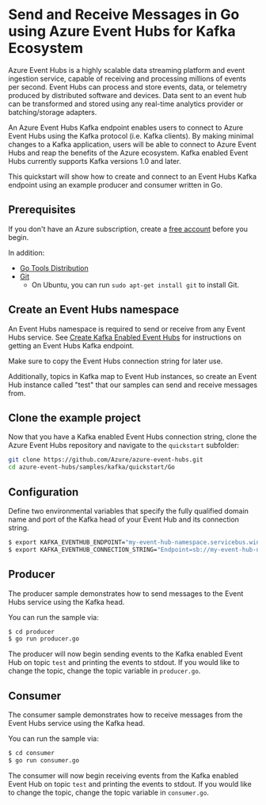 # Send and Receive Messages in Go using Azure Event Hubs for Kafka Ecosystem

Azure Event Hubs is a highly scalable data streaming platform and event ingestion service, capable of receiving and processing millions of events per second. Event Hubs can process and store events, data, or telemetry produced by distributed software and devices. Data sent to an event hub can be transformed and stored using any real-time analytics provider or batching/storage adapters.

An Azure Event Hubs Kafka endpoint enables users to connect to Azure Event Hubs using the Kafka protocol (i.e. Kafka clients). By making minimal changes to a Kafka application, users will be able to connect to Azure Event Hubs and reap the benefits of the Azure ecosystem. Kafka enabled Event Hubs currently supports Kafka versions 1.0 and later.

This quickstart will show how to create and connect to an Event Hubs Kafka endpoint using an example producer and consumer written in Go.

## Prerequisites

If you don't have an Azure subscription, create a [free account](https://azure.microsoft.com/en-us/free/?ref=microsoft.com&utm_source=microsoft.com&utm_medium=docs&utm_campaign=visualstudio) before you begin.

In addition:

-   [Go Tools Distribution](https://golang.org/doc/install)
-   [Git](https://www.git-scm.com/downloads)
    -   On Ubuntu, you can run `sudo apt-get install git` to install Git.

## Create an Event Hubs namespace

An Event Hubs namespace is required to send or receive from any Event Hubs service. See [Create Kafka Enabled Event Hubs](https://docs.microsoft.com/en-us/azure/event-hubs/event-hubs-create-kafka-enabled) for instructions on getting an Event Hubs Kafka endpoint.

Make sure to copy the Event Hubs connection string for later use.

Additionally, topics in Kafka map to Event Hub instances, so create an Event Hub instance called "test" that our samples can send and receive messages from.

## Clone the example project

Now that you have a Kafka enabled Event Hubs connection string, clone the Azure Event Hubs repository and navigate to the `quickstart` subfolder:

```bash
git clone https://github.com/Azure/azure-event-hubs.git
cd azure-event-hubs/samples/kafka/quickstart/Go
```

## Configuration

Define two environmental variables that specify the fully qualified domain name and port of the Kafka head of your Event Hub and its connection string.

```bash
$ export KAFKA_EVENTHUB_ENDPOINT="my-event-hub-namespace.servicebus.windows.net:9093"
$ export KAFKA_EVENTHUB_CONNECTION_STRING="Endpoint=sb://my-event-hub-namespace.servicebus.windows.net/;SharedAccessKeyName=RootManageSharedAccessKey;SharedAccessKey=Q7fh80DP+70+HrcduL0Xpub2VTN+retgFi4ivxMY7Yk="
```

## Producer

The producer sample demonstrates how to send messages to the Event Hubs service using the Kafka head.

You can run the sample via:

```bash
$ cd producer
$ go run producer.go
```

The producer will now begin sending events to the Kafka enabled Event Hub on topic `test` and printing the events to stdout. If you would like to change the topic, change the topic variable in `producer.go`.

## Consumer

The consumer sample demonstrates how to receive messages from the Event Hubs service using the Kafka head.

You can run the sample via:

```bash
$ cd consumer
$ go run consumer.go
```

The consumer will now begin receiving events from the Kafka enabled Event Hub on topic `test` and printing the events to stdout. If you would like to change the topic, change the topic variable in `consumer.go`.
